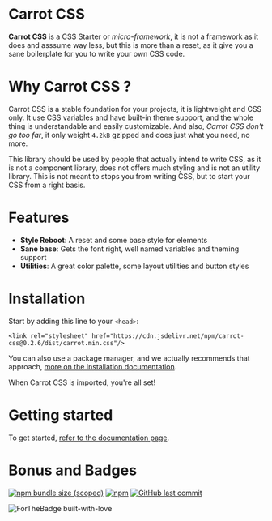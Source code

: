 # Carrot CSS

**Carrot CSS** is a CSS Starter or _micro-framework_, it is not a framework as it does and asssume way less, but this is more than a reset, as it give you a sane boilerplate for you to write your own CSS code.

# Why Carrot CSS ?

Carrot CSS is a stable foundation for your projects, it is lightweight and CSS only. It use CSS variables and have built-in theme support, and the whole thing is understandable and easily customizable.
And also, _Carrot CSS don't go too far_, it only weight `4.2kB` gzipped and does just what you need, no more.

This library should be used by people that actually intend to write CSS, as it is not a component library, does not offers much styling and is not an utility library.
This is not meant to stops you from writing CSS, but to start your CSS from a right basis.

# Features

- **Style Reboot**: A reset and some base style for elements
- **Sane base**: Gets the font right, well named variables and theming support
- **Utilities**: A great color palette, some layout utilities and button styles

# Installation

Start by adding this line to your `<head>`:

```
<link rel="stylesheet" href="https://cdn.jsdelivr.net/npm/carrot-css@0.2.6/dist/carrot.min.css"/>
```

You can also use a package manager, and we actually recommends that approach, [more on the Installation documentation](https://tomquinonero.github.io/carrot-css/documentation/installation/).

When Carrot CSS is imported, you're all set!

# Getting started

To get started, [refer to the documentation page](https://tomquinonero.github.io/carrot-css/getting-started/).

# Bonus and Badges

[![npm bundle size (scoped)](https://img.shields.io/bundlephobia/min/carrot-css/0)](https://bundlephobia.com/result?p=carrot-css) [![npm](https://img.shields.io/npm/v/carrot-css)](https://www.npmjs.com/package/carrot-css) [![GitHub last commit](https://img.shields.io/github/last-commit/tomquinonero/carrot-css)](https://github.com/tomquinonero/carrot-css)

![ForTheBadge built-with-love](http://ForTheBadge.com/images/badges/built-with-love.svg)
